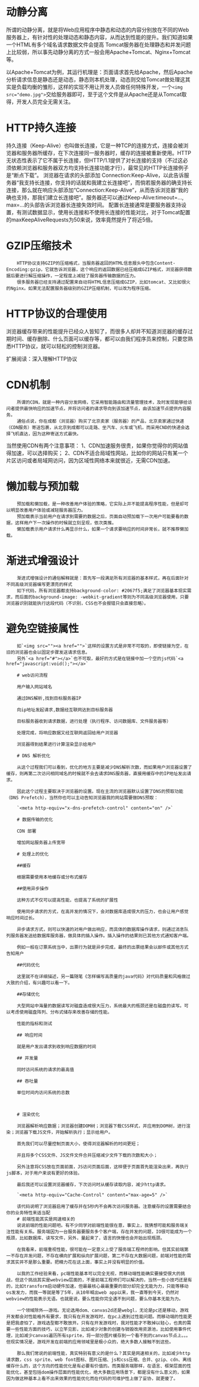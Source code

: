 # 动静分离
所谓的动静分离，就是将Web应用程序中静态和动态的内容分别放在不同的Web服务器上，有针对性的处理动态和静态内容，从而达到性能的提升。我们知道如果一个HTML有多个域名请求数据文件会提高
Tomcat服务器在处理静态和并发问题上比较弱，所以事先动静分离的方式一般会用Apache+Tomcat、Nginx+Tomcat等。

以Apache+Tomcat为例，其运行机理是：页面请求首先给Apache，然后Apache分析请求信息是静态还是动态，静态则本机处理，动态则交给Tomcat做处理这其实是负载均衡的雏形，这样的实现不用让开发人员做任何特殊开发，一个`<img src="demo.jpg">`交给服务器即可，至于这个文件是从Apache还是从Tomcat取得，开发人员完全无需关注。


# HTTP持久连接
持久连接（Keep-Alive）也叫做长连接，它是一种TCP的连接方式，连接会被浏览器和服务器所缓存，在下次连接同一服务器时，缓存的连接被重新使用。HTTP无状态性表示了它不属于长连接，但HTTP/1.1提供了对长连接的支持（不过这必须依赖浏览器和服务器双方均支持长连接功能才行），最常见的HTTP长连接例子是“断点下载”。
浏览器在请求的头部添加 Connection:Keep-Alive，以此告诉服务器“我支持长连接，你支持的话就和我建立长连接吧”，而倘若服务器的确支持长连接，那么就在响应头部添加“Connection:Keep-Alive”，从而告诉浏览器“我的确也支持，那我们建立长连接吧”。服务器还可以通过Keep-Alive:timeout=..., max=...的头部告诉浏览器长连接失效时间。
配置长连接通常是要服务器支持设置，有测试数据显示，使用长连接和不使用长连接的性能对比，对于Tomcat配置的maxKeepAliveRequests为50来说，效率竟然提升了将近5倍。

# GZIP压缩技术
        HTTP协议支持GZIP的压缩格式，当服务器返回的HTML信息报头中包含Content-Encoding:gzip，它就告诉浏览器，这个响应的返回数据已经压缩成GZIP格式，浏览器获得数据后要进行解压缩操作，一定程度上减轻了服务器传输数据的压力。
        很多服务器已经支持通过配置来自动将HTML信息压缩成GZIP，比如tomcat、又比如很火的Nginx。如果无法配置服务器级别的GZIP压缩机制，可以改为程序压缩。

# HTTP协议的合理使用
浏览器缓存带来的性能提升已经众人皆知了，而很多人却并不知道浏览器的缓存过期时间、缓存删除、什么页面可以缓存等，都可以由我们程序员来控制，只要您熟悉HTTP协议，就可以轻松的控制浏览器。

扩展阅读：深入理解HTTP协议

# CDN机制
        所谓的CDN，就是一种内容分发网络，它采用智能路由和流量管理技术，及时发现能够给访问者提供最快响应的加速节点，并将访问者的请求导向到该加速节点，由该加速节点提供内容服务。
        通俗点说，你在成都（浏览器）购买了北京卖家（服务器）的产品，北京卖家通过快递（CDN服务）寄送包裹，从北京到成都可以走路、坐汽车、火车或飞机，而采用CND的快递会选择飞机直达，因为这种寄送方式最快。

当然使用CDN有两个注意事项：
1、CDN加速服务很贵，如果你觉得你的网站值得加速，可以选择购买；
2、CDN不适合局域性网站，比如你的网站只有某一个片区访问或者局域网访问，因为区域性网络本来就很近，无需CDN加速。

# 懒加载与预加载
        预加载和懒加载，是一种改善用户体验的策略，它实际上并不能提高程序性能，但是却可以明显改善用户体验或减轻服务器压力。
        预加载表示当前用户在请求到需要的数据之后，页面自动预加载下一次用户可能要看的数据，这样用户下一次操作的时候就立刻呈现，依次类推。
        懒加载表示用户请求什么再显示什么，如果一个请求要响应的时间非常长，就不推荐懒加载。

# 渐进式增强设计
        渐进式增强设计的通俗解释就是：首先写一段满足所有浏览器的基本样式，再在后面针对不同高级浏览器编写更漂亮的样式
        如下代码，所有浏览器都支持background-color: #2067f5;满足了浏览器基本现实需求，而后面的background-image: -webkit-gradient等则为不同高级浏览器使用，只要浏览器识别就能执行这段代码（不识别，CSS也不会报错只会直接忽略）。

# 避免空链接属性
        如`<img src=""><a href="">`这样的设置方式是非常不可取的，即使链接为空，在旧的浏览器也会以固定步骤发送请求信息。
        另外`<a href="#"></a>`也不可取，最好的方式是在链接中加一个空的js代码`<a href="javascript:void();"></a>`

        # web访问流程

        用户输入网站域名

        通过DNS解析,找到目标服务器IP

        向ip地址发起请求,数据经互联网达到目标服务器

        目标服务器收到请求数据，进行处理（执行程序、访问数据库、文件服务器等）

        处理完成，将响应数据又经互联网返回给用户浏览器

        浏览器得到结果进行计算渲染显示给用户

        # DNS 解析优化

        从这个过程我们可以看到，优化的地方主要是减少DNS解析次数，而如果用户浏览器设置了缓存，则再第二次访问相同域名的时候就不会去请求DNS服务器，直接用缓存中的IP地址发出请求。

        因此这个过程主要取决于浏览器的设置。现在主流的浏览器默认设置了DNS的预取功能（DNS Prefetch），当然你也可以主动告知浏览器我的网站需要做DNS预取：

        `<meta http-equiv="x-dns-prefetch-control" content="on" />`

        # 数据传输的优化

        CDN 部署

        增加网站服务器上传宽带

        # 处理上的优化

        ##缓存

        根据需要使用本地缓存或分布式缓存

        ##使用异步操作

        这种方式不仅可以提高性能，也提高了系统的扩展性

        使用同步请求的方式，在高并发的情况下，会对数据库造成很大的压力，也会让用户感觉响应时间过长。

        异步请求方式，则可以快速的对用户做出响应，而具体的数据库操作请求，则通过消息队列服务器发送给数据库服务器，做具体的插入操作。插入操作的结果则已其他方式通知客户端。

        例如一般在订票系统当中，出票行为就是异步完成，最终的出票结果会以邮件或其他方式告知用户

        ##代码优化

        这里就不在详细描述，另一篇随笔《怎样编写高质量的java代码》对代码质量和风格做过大致的介绍，有兴趣可以看一下。

        ##存储优化

        大型网站中海量的数据读写对磁盘造成很大压力，系统最大的瓶颈还是在磁盘的读写。可以考虑使用磁盘阵列、分布式储存来改善存储的性能。

        性能的指标和测试

        ## 响应时间

        就是用户发出请求到收到响应数据的时间

        ## 并发量

        同时访问系统的请求的最高值

        ## 吞吐量

        单位时间内访问系统的总数



        # 渲染优化

        浏览器解析响应数据；浏览器创建DOM树；浏览器下载CSS样式，并应用到DOM树，进行渲染；浏览器下载JS文件，开始解析执行；显示给用户。

        首先我们可以尽量控制页面大小，使得浏览器解析的时间更短；

        并且将多个CSS文件、JS文件文件合并压缩减少文件下载的次数和大小；

        另外注意将CSS放在页面前面，JS访问页面后面，这样便于页面首先能渲染出来，再执行js脚本，对于用户来说有更好的体验。

        最后我还可以设置浏览器缓存，下次访问时从缓存读取内容，减少http请求。

        `<meta http-equiv="Cache-Control" content="max-age=5" />`

        该代码说明了浏览器启用了缓存并在5秒内不会再次访问服务器。注意缓存的设置需要结合你的业务特性来适当配
        # 前端性能其实是网速相关的
        说说前端的性能问题吧。有不少同学对前端性能很在意，事实上，我猜想可能和服务端关注性能有关系。服务端因为一台服务器要服务多个客户端，存在并发的问题，IO很可能成为一个瓶颈，比如数据库、读写文件，另外，量起来了，语言的快慢也会开始出现瓶颈。

        在我看来，前端重视性能，很可能在一定意义上受了服务端工程师的影响。但其实前端第一不存在并发问题，不存在横向扩展和纵向扩展问题，第二不存在大数据问题，前端对性能的需求其实并不是那么重要。把精力花在这上面，事实上并没有明显的价值。

        以我的工作经验来看，pc端性能基本可以完全无视，而移动端性能确实要接受很大的挑战，但这个挑战其实是webview层面的，不是前端工程师们可以解决的，当然一些小技巧还是有的，比如transform启动硬件加速，但最最核心最最重要的部分却完全无能为力，只能等移动os发发力，而我一等就是等了5年，从10年喊出web app以来，我一直等到今天，仍然对webview的性能表示无语。也就是说，要么性能你完全遇不到问题，要么你基本无能为力。

        一个领域除外——游戏。无论选用dom、canvas2d还是webgl，无论是pc还是移动，游戏开发都会对性能格外有要求，我只有在开发游戏时，在pc上遇到过性能问题。而移动端的性能更是把我虐怕了，游戏选型都不敢放开。只有在开发游戏时，我对性能才不敢掉以轻心，也真的需要一些性能方面的技巧，以立竿见影，比如减少对象的创建与销毁改用资源池，比如使用事件代理，比如减少canvas遍历所有sprite，将一部分图片缓存到一个看不到的canvas节点上。。。但现实情况是，游戏开发在前端的应用领域里是极小众的，绝大多数人接触不到这些。

        那么我们常说的前端性能，真实特别有意义的是什么？其实是网速相关的，比如减少http请求数，css sprite、web font图标、图片压缩、js和css压缩、合并、gzip、cdn、离线缓存什么的，这个方向的性能优化是有必要有价值的。而类服务端那样，在语言、框架层面的性能优化，甚至包括dom操作层面的性能优化，绝大多数应用场景下，都是没有什么意义的，如果因为做这种基本上看不出来效果的性能优化而在代码的可维护性上做了妥协，就更傻了。
